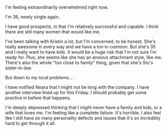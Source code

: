 
I'm feeling extraordinarily overwhelmed right now. 

I'm 36, newly single again.

I have good prospects, in that I'm relatively successful and capable. I think there are still many women that would like me. 

I've been talking with Kristin a lot, but I'm concerned, to be honest. She's really awesome in every way and we have a ton in common. But she's 35 and I really want to have kids. It would be a huge risk that I'm not sure I'm ready for. Plus, she seems like she has an anxious attachment style, like me. There's also the whole "too close to family" thing, given that she's Stu's sister-in-law.

But down to my local problems...

I have notified Neara that I might not be long with the company. I have another interview lined up for this Friday. I should probably get some practice in before that happens. 

I'm deeply depressed thinking that I might never have a family and kids, or a wife that loves me. I'm feeling like a complete failure. It's horrible. I also feel like I still have so many personality defects and issues that it's so incredibly hard to get through it all. 

